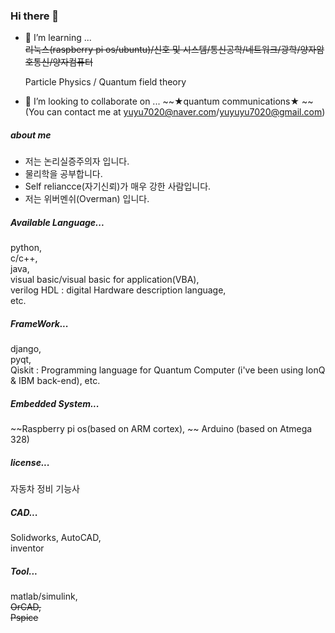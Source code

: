 ### Hi there 👋
- 🌱 I’m learning ...   
  ~~리눅스(raspberry pi os/ubuntu)/신호 및 시스템/통신공학/네트워크/광학/양자암호통신/양자컴퓨터~~  
  
  Particle Physics / Quantum field theory
  
  
- 👯 I’m looking to collaborate on ... 
  ~~★quantum communications★ ~~
  (You can contact me at yuyu7020@naver.com/yuyuyu7020@gmail.com)
  
##### about me
- 저는 논리실증주의자 입니다.  
- 물리학을 공부합니다.  
- Self reliancce(자기신뢰)가 매우 강한 사람입니다.  
- 저는 위버멘쉬(Overman) 입니다. 
 
##### Available Language...
  python,   
  c/c++,  
  java,   
  visual basic/visual basic for application(VBA),  
  verilog HDL : digital Hardware description language,    
  etc.  

##### FrameWork...
  django,   
  pyqt,   
  Qiskit : Programming language for Quantum Computer (i've been using IonQ & IBM back-end), 
  etc.  

##### Embedded System...
  ~~Raspberry pi os(based on ARM cortex), ~~
  Arduino (based on Atmega 328) 

##### license...
  자동차 정비 기능사  

##### CAD...
  Solidworks, 
  AutoCAD,  
  inventor  

##### Tool...
  matlab/simulink,  
  ~~OrCAD,  
  Pspice~~  
